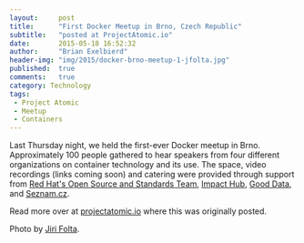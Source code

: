 ```yaml
---
layout:     post
title:      "First Docker Meetup in Brno, Czech Republic"
subtitle:   "posted at ProjectAtomic.io"
date:       2015-05-18 16:52:32
author:     "Brian Exelbierd"
header-img: "img/2015/docker-brno-meetup-1-jfolta.jpg"
published:  true
comments:   true
category: Technology
tags:
 - Project Atomic
 - Meetup
 - Containers
---
```


Last Thursday night, we held the first-ever Docker meetup in Brno. Approximately  100 people gathered to hear speakers from four different organizations on container technology and its use. The space, video recordings (links coming soon) and catering were provided through support from [Red Hat's Open Source and Standards Team](http://community.redhat.com), [Impact Hub](http://www.hubbrno.cz/en/), [Good Data](http://www.gooddata.com/), and [Seznam.cz](http://seznam.cz).

Read more over at [projectatomic.io](http://www.projectatomic.io/blog/2015/05/docker-meetup-brno/) where this was originally posted.

Photo by [Jiri Folta](https://plus.google.com/111655466984621162361/about).

<!--
**"How to explain Docker to your grandparents"** ([slides](https://podvody.fedorapeople.org/how_to_explain_dkr_.pdf), [video](http://www.motivp.com/shop/video/How_to_explain_Docker_to_your_grandparents)) by [Pavel Odvody](mailto:podvody@redhat.cz) ([github](https://github.com/shaded-enmity)) from Red Hat started off the evening.  In his talk, he explained the reasoning behind containers starting from the perspective of real world objects and no assumed knowledge.  He helped us understand why we need containers and how they accomplish their tasks.  He even touched on the ideas of containers as data stores for data we need to isolate. The presentation got the crowd ready and built a good knowledge base.  Questions started immediately including the important "What is the difference between a container and a VM?" question.

READMORE

In the cutely themed **"Marriage with Docker"** ([slides](http://www.slideshare.net/dusankatona/marriage-with-docker), [video](http://www.motivp.com/shop/video/Marriage_with_docker_hell_or_heaven)) presentation, [Dušan Katona](https://cz.linkedin.com/in/dusankatona) ([@dkatona](http://twitter.com/dkatona) of Good Data described the relationship his company has had with docker since January 2014 to today.  They are using docker in limited production.  His talk focussed on his company's work load requirement, the execution of arbitrary Ruby ETL (Extraction, Transformation, and Load) processes.  They dated around, considering OpenShift and Amazon and Google's nascent container services (at the time), but ultimately chose to start "going steady" with docker 0.7.6.  

After the "marriage" they had a fantastic honeymoon full of bliss and avoiding plain LXC code, having a REST API, and believing they could get to a single image with great resource limitation management.  Eventually, reality set in along with problems keeping their private registry set up, non-existant disk space limitations, network isolation issues and the inability to keep logs from getting large.  Finally, they reached some compromises in the marriage that have led to happiness, including using LXC to directly manage disk, putting in a program to manage logs and turning off the docker daemon's iptables routines and managing it externally.  Today they are the proud parents of about 1,000 containers a day on Docker 1.5, and that is just in limited rollout.

His big take away was that while he would do it again, knowing what he knows now, he thinks that it may be best to start with just dev and test environments until your operations team is ready to scale up for this work.

<a href="https://plus.google.com/photos/+EliskaSlobodova/albums/6149029480467230465/6149029732007516306?pid=6149029732007516306&oid=118153642793042046976"><img src="https://lh4.googleusercontent.com/-bYG0OsTyRKg/VVW99lmfmJI/AAAAAAAAIAw/2zSbIwkC-aQ/w761-h507-no/IMG_2968.jpg"></a>

During the break at the half-way point there was refreshment fueled socializating and conversation. I got pulled into a conversation about the suitability of docker for a new app being developed by a masters student at a local university. He has some interesting ideas, including possibly allowing his app to have a gui exposed via X-windows.

Tomáš Král ([@kadel](http://twitter.com/kadel) from Seznam.cz restarted the event with his talk about **"Running Docker Containers on a Mesos Cluster."** ([slides](http://www.slideshare.net/tomaskadel/running-docker-containers-on-mesos), [video](http://www.motivp.com/shop/video/Demo_deploy_containers_to_Mesos_cluster))  He began by describing Mesos and the Marathon frame work they use.  Then it was demo time.  He deployed his app and using JSON configuration files was able to specify the image and resource requirements.  Mesos provides health-checks, so the method was also defined.  First we saw the backend come online and then he started the frontend.  He demonstrated group management and a rolling upgrade.  

The first question after the presentation was about the difference between Mesos and Kubernetes.  He said they went with Mesos because it is a bit more mature and can run loads that are not containers.  This is important for their company as they are not 100% containerized.  This started a lively conversation about Mesos and how it can help with orchestration of containers.  One point in particular was around handling security issues at the container level, such as Heartbleed.  Their environment is setup with a Jenkins CI server that can rebuild and trigger redeployments easily.  When combined with their rolling upgrades, the process works well.

The final speaker of the night, [Pavel Šnajdr](mailto:snajpa@snajpa.net) from [vpsFree.cz](http://vpsfree.cz) provided us with an overview of the long history of containers in his talk, **"How Docker did not Invent Containers."** ([slides](https://vpsfree.cz/download/DM1501-How-docker-didnt-invent-containers.pdf), [video](http://www.motivp.com/shop/video/How_Docker_did_not_invent_the_containers))  He started by reviewing the differences between containers and virtual machines before taking on a journey all the way back to 1998 when container concepts first appeared in FreeBSD as jails.  

The world stayed basically unchanged until 2001 when SWSoft (now Parallels) introduced another container concept and linux-vserver appeared.  In 2004 Solaris Zones joined the scene and the OpenVZ project was open sourced by Parallels.  Features kept getting added and by 2007 IBM and HP had released container technologies.  In 2007 the vanilla kernel started to see the first major patches for containers with code from IBM and Google.  In 2008 LXC appeared and things kept growing. Finally in 2013 we see Docker appear on the scene.  Additional announcements have followed.  

In the end Pavel discussed the current state of containers in the vanilla kernel and the possibilities you can get by stacking OpenVZ inside of or on top of Docker.  His final statement reminded us that often a technology comes with a bias.  Docker tends to work better in some use cases but may not be as feature rich as alternatives like OpenVZ.  His last question to the audience was, "Do you want containers or do you want Docker?"

After more questions, the crowd broke up for discussions and retired to a local pub to finish watching the Czechs beat the Finns 5 to 3 in the Hockey World Championship.  Suffice it to say, the enthusiasm and celebration were not contained.

This event was made possible through the generous time of the speakers and support from [Red Hat's Open Source and Standards Team](http://community.redhat.com), [Impact Hub](http://www.hubbrno.cz/en/), [Good Data](http://www.gooddata.com/), and [Seznam.cz](http://seznam.cz).

Photos by [Jiri Folta](https://plus.google.com/111655466984621162361/about) and [Eliska Slobodova](https://plus.google.com/+EliskaSlobodova/about).
-->
